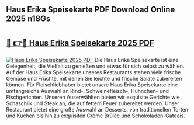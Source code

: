 ## Haus Erika Speisekarte PDF Download Online 2025 n18Gs

# <h2><a href="http://gc6n50.nevu.top/?p=Haus+Erika+Speisekarte">🔗 👉🔴 Haus Erika Speisekarte 2025 PDF</a></h2>

[![Haus Erika Speisekarte 2025 PDF](https://i.imgur.com/dBaPXMq.png)](http://gc6n50.nevu.top/?p=Haus+Erika+Speisekarte)
Die Haus Erika Speisekarte ist eine Gelegenheit, die Vielfalt zu genießen und etwas für sich selbst zu wählen. Auf der Haus Erika Speisekarte unseres Restaurants stehen viele frische Gemüse und Früchte, mit denen Sie leichte und frische Salate zubereiten können. Für Fleischliebhaber bietet unsere Haus Erika Speisekarte eine umfangreiche Auswahl an Rind-, Schweinefleisch-, Hühnchen- und Fischgerichten. Unseren Auserwählten bieten wir exquisite Gerichte wie Schaschlik und Steak an, die auf fettem Feuer zubereitet werden. Unser Restaurant bietet eine große Auswahl an Desserts, von traditionellen Torten und Kuchen bis hin zu exquisiten Crème Brûlée und Schokoladen-Gateais.
